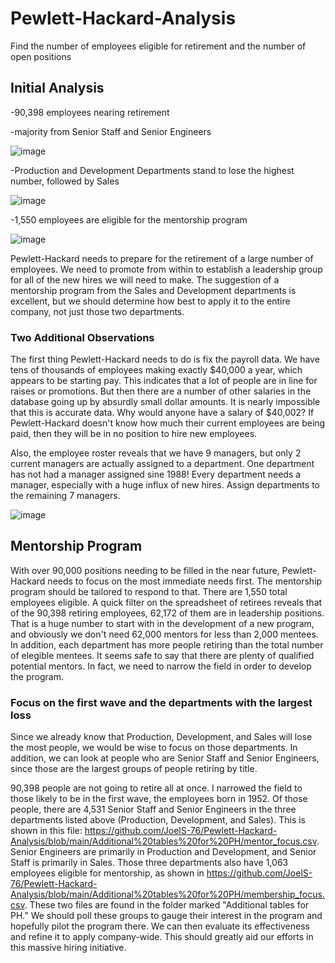 # Pewlett-Hackard-Analysis
Find the number of employees eligible for retirement and the number of open positions

## Initial Analysis
-90,398 employees nearing retirement

-majority from Senior Staff and Senior Engineers

![image](https://user-images.githubusercontent.com/84299125/127862963-5d5e55ee-f9c0-48c5-bd05-1b9754bf85ec.png)


-Production and Development Departments stand to lose the highest number, followed by Sales

![image](https://user-images.githubusercontent.com/84299125/127863154-379d2ea2-438a-4cca-a613-149d0a58c2e3.png)


-1,550 employees are eligible for the mentorship program

![image](https://user-images.githubusercontent.com/84299125/127863398-b16fc936-4d3e-413a-900b-fefb2ee1d806.png)


Pewlett-Hackard needs to prepare for the retirement of a large number of employees. We need to promote from within to establish a leadership group for all of the new hires we will need to make. The suggestion of a mentorship program from the Sales and Development departments is excellent, but we should determine how best to apply it to the entire company, not just those two departments.

### Two Additional Observations
The first thing Pewlett-Hackard needs to do is fix the payroll data. We have tens of thousands of employees making exactly $40,000 a year, which appears to be starting pay. This indicates that a lot of people are in line for raises or promotions. But then there are a number of other salaries in the database going up by absurdly small dollar amounts. It is nearly impossible that this is accurate data. Why would anyone have a salary of $40,002? If Pewlett-Hackard doesn't know how much their current employees are being paid, then they will be in no position to hire new employees.

Also, the employee roster reveals that we have 9 managers, but only 2 current managers are actually assigned to a department. One department has not had a manager assigned sine 1988! Every department needs a manager, especially with a huge influx of new hires. Assign departments to the remaining 7 managers.

![image](https://user-images.githubusercontent.com/84299125/127864423-92f0eab7-7c0a-4709-ae91-32d8abeab0c8.png)


## Mentorship Program
With over 90,000 positions needing to be filled in the near future, Pewlett-Hackard needs to focus on the most immediate needs first. The mentorship program should be tailored to respond to that. There are 1,550 total employees eligible. A quick filter on the spreadsheet of retirees reveals that of the 90,398 retiring employees, 62,172 of them are in leadership positions. That is a huge number to start with in the development of a new program, and obviously we don't need 62,000 mentors for less than 2,000 mentees. In addition, each department has more people retiring than the total number of elegible mentees. It seems safe to say that there are plenty of qualified potential mentors. In fact, we need to narrow the field in order to develop the program.

### Focus on the first wave and the departments with the largest loss
Since we already know that Production, Development, and Sales will lose the most people, we would be wise to focus on those departments. In addition, we can look at people who are Senior Staff and Senior Engineers, since those are the largest groups of people retiring by title.

90,398 people are not going to retire all at once. I narrowed the field to those likely to be in the first wave, the employees born in 1952. Of those people, there are 4,531 Senior Staff and Senior Engineers in the three departments listed above (Production, Development, and Sales). This is shown in this file: https://github.com/JoelS-76/Pewlett-Hackard-Analysis/blob/main/Additional%20tables%20for%20PH/mentor_focus.csv. Senior Engineers are primarily in Production and Development, and Senior Staff is primarily in Sales. Those three departments also have 1,063 employees eligible for mentorship, as shown in https://github.com/JoelS-76/Pewlett-Hackard-Analysis/blob/main/Additional%20tables%20for%20PH/membership_focus.csv. These two files are found in the folder marked "Additional tables for PH." We should poll these groups to gauge their interest in the program and hopefully pilot the program there. We can then evaluate its effectiveness and refine it to apply company-wide. This should greatly aid our efforts in this massive hiring initiative.


